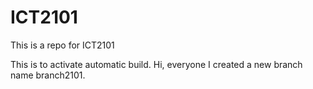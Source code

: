# ICT2101
This is a repo for ICT2101

This is to activate automatic build.
Hi, everyone
I created a new branch name branch2101.
